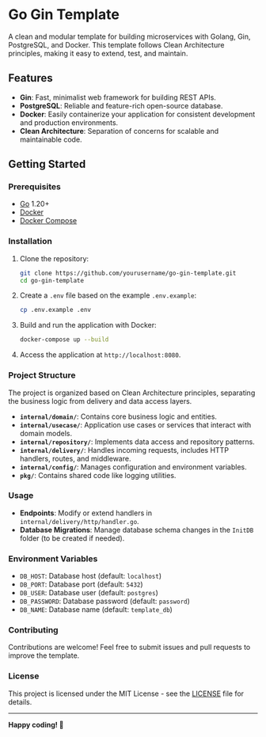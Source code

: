 # Go Gin Template

A clean and modular template for building microservices with Golang, Gin, PostgreSQL, and Docker. This template follows Clean Architecture principles, making it easy to extend, test, and maintain.

## Features

- **Gin**: Fast, minimalist web framework for building REST APIs.
- **PostgreSQL**: Reliable and feature-rich open-source database.
- **Docker**: Easily containerize your application for consistent development and production environments.
- **Clean Architecture**: Separation of concerns for scalable and maintainable code.

## Getting Started

### Prerequisites

- [Go](https://golang.org/dl/) 1.20+
- [Docker](https://www.docker.com/get-started)
- [Docker Compose](https://docs.docker.com/compose/install/)

### Installation

1. Clone the repository:

   ```bash
   git clone https://github.com/yourusername/go-gin-template.git
   cd go-gin-template
   ```
2. Create a `.env` file based on the example `.env.example`:

   ```bash
   cp .env.example .env
   ```
3. Build and run the application with Docker:

   ```bash
   docker-compose up --build
   ```
4. Access the application at `http://localhost:8080`.

### Project Structure

The project is organized based on Clean Architecture principles, separating the business logic from delivery and data access layers.

- **`internal/domain/`**: Contains core business logic and entities.
- **`internal/usecase/`**: Application use cases or services that interact with domain models.
- **`internal/repository/`**: Implements data access and repository patterns.
- **`internal/delivery/`**: Handles incoming requests, includes HTTP handlers, routes, and middleware.
- **`internal/config/`**: Manages configuration and environment variables.
- **`pkg/`**: Contains shared code like logging utilities.

### Usage

- **Endpoints**: Modify or extend handlers in `internal/delivery/http/handler.go`.
- **Database Migrations**: Manage database schema changes in the `InitDB` folder (to be created if needed).

### Environment Variables

- `DB_HOST`: Database host (default: `localhost`)
- `DB_PORT`: Database port (default: `5432`)
- `DB_USER`: Database user (default: `postgres`)
- `DB_PASSWORD`: Database password (default: `password`)
- `DB_NAME`: Database name (default: `template_db`)

### Contributing

Contributions are welcome! Feel free to submit issues and pull requests to improve the template.

### License

This project is licensed under the MIT License - see the [LICENSE](LICENSE) file for details.

---

**Happy coding! 🚀**
